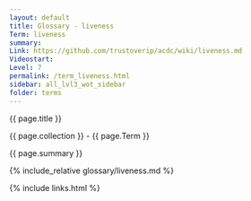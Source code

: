 ```yaml
---
layout: default
title: Glossary - liveness
Term: liveness
summary: 
Link: https://github.com/trustoverip/acdc/wiki/liveness.md
Videostart: 
Level: 7
permalink: /term_liveness.html
sidebar: all_lvl3_wot_sidebar
folder: terms
---
```


{{ page.title }}

{{ page.collection }} - {{ page.Term }}

   {{ page.summary }}

{% include_relative glossary/liveness.md %}

 {% include links.html %} 
